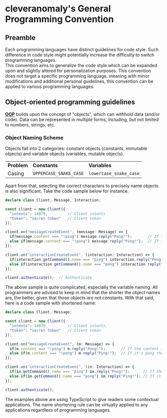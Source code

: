# cleveranomaly's General Programming Convention
## Preamble
Each programming languages have distinct guidelines for code style. Such difference in code style might potentially increase the difficulty to switch programming languages.<br>
This convention aims to generalize the code style which can be expanded upon and slightly altered for personalization purposes. This convention does not target a specific programming language, meaning with minor modifications and additional personal guidelines, this convention can be applied to various programming languages.

## Object-oriented programming guidelines
<a href="https://wikipedia.org/wiki/Object-oriented_programming"><strong>OOP</strong></a> builds upon the concept of "objects", which can withhold data (and/or code). Data can be represented in multiple forms, including, but not limited to numbers, strings, etc.

### Object Naming Scheme
Objects fall into 2 categories: constant objects (constants, immutable objects) and variable objects (variables, mutable objects).<br>
<table>
  <tr>
    <td><strong>Problem</strong></td>
    <td><strong>Constants</strong></td>
    <td><strong>Variables</strong></td>
  </tr>
  
  <tr>
    <td>Casing</td>
    <td><code>UPPERCASE_SNAKE_CASE<code></td>
    <td><code>lowercase_snake_case</code></td>
  </tr>
  
  <!-- <tr>
    <td></td>
    <td></td>
    <td></td>
  </tr> -->
</table>

Apart from that, selecting the correct characters to precisely name objects is also significant. Take the code sample below for instance:<br>
```ts
declare class Client, Message, Interaction;

const client = new Client({
  "intents": 14079,         // Client intents
  "token": "secret token"   // Client token
});

client.on("messageCreateEvent", (message: Message) => {
  if(message.content === "!ping") message.reply("Pong!");       // If the content is ping then we pong
  else if(message.content === "!pong") message.reply("Ping!");  // If it's pong then we ping
});

client.on("interactionCreateEvent", (interaction: Interaction) => {
  if(interaction.getCommand().name === "ping") interaction.reply("Pong!");      // If the content is ping then we pong
  else if(interaction.getCommand().name === "pong") interaction.reply("Ping!"); // If it's pong then we ping
});

client.authenticate();  // Authenticate
```
The above sample is quite complicated, especially the variable naming. All programmers are advised to keep in mind that the shorter the object names are, the better, given that those objects are not constants. With that said, here is a code sample with shortened name:<br>
```ts
declare class Client, Message;

const client = new Client({
  "intents": 14079          // Client intents,
  "token": "secret token"   // Client token
});

client.on("messageCreateEvent", (m: Message) => {
  if(m.content === "!ping") m.reply("Pong!");       // If the content is ping then we pong
  else if(m.content === "!pong") m.reply("Ping!");  // If it's pong then we ping
});

client.on("interactionCreateEvent", (in: Interaction) => {
  if(in.getCommand().name === "ping") in.reply("Pong!");      // If the content is ping then we pong
  else if(in.getCommand().name === "pong") in.reply("Ping!"); // If it's pong then we ping
});

client.authenticate();
```

The examples above are using TypeScript to give readers some contextual applications. The name shortening rule can be virtually applied to any applications regardless of programming languages.
